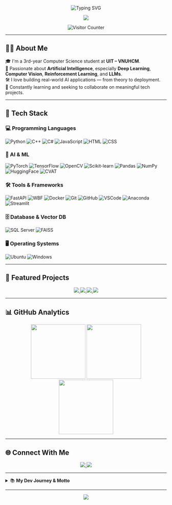 <!-- Khoi Bui | AI Engineer in the Making -->

<p align="center">
  <img src="https://readme-typing-svg.demolab.com?font=Fira+Code&weight=600&duration=3000&pause=1000&color=3AD1C9&center=true&vCenter=true&width=500&lines=Hi+there%2C+I'm+Anh+Khoi!;AI+Engineer+in+the+making.;Welcome+to+my+coding+universe!+%F0%9F%9A%80" alt="Typing SVG" />
</p>

<div align="center">
  <img src="https://capsule-render.vercel.app/api?type=waving&color=0:fc466b,100:3f5efb&height=140&section=header&text=Welcome%20to%20Khoi's%20World!&fontSize=30&fontAlign=50&fontColor=ffffff" />
</div>

<p align="center">
  <img src="https://komarev.com/ghpvc/?username=KhoiBui16&style=flat-square&color=blue" alt="Visitor Counter" />
</p>

---

## 👨‍💻 About Me

🎓 I'm a 3rd-year Computer Science student at **UIT – VNUHCM**.  
🧠 Passionate about **Artificial Intelligence**, especially **Deep Learning**, **Computer Vision**, **Reinforcement Learning**, and **LLMs**.  
🛠 I love building real-world AI applications — from theory to deployment.  
🚀 Constantly learning and seeking to collaborate on meaningful tech projects.

---
## 🧰 Tech Stack

### 💻 Programming Languages

![Python](https://img.shields.io/badge/Python-3670A0?style=for-the-badge&logo=python&logoColor=ffdd54) ![C++](https://img.shields.io/badge/C++-00599C?style=for-the-badge&logo=cplusplus&logoColor=white) ![C#](https://img.shields.io/badge/C%23-239120?style=for-the-badge&logo=csharp&logoColor=white) ![JavaScript](https://img.shields.io/badge/JS-F7DF1E?style=for-the-badge&logo=javascript&logoColor=black) ![HTML](https://img.shields.io/badge/HTML-e34c26?style=for-the-badge&logo=html5&logoColor=white) ![CSS](https://img.shields.io/badge/CSS-1572b6?style=for-the-badge&logo=css3&logoColor=white)

### 🧠 AI & ML

![PyTorch](https://img.shields.io/badge/PyTorch-EE4C2C?style=for-the-badge&logo=pytorch&logoColor=white) ![TensorFlow](https://img.shields.io/badge/TensorFlow-FF6F00?style=for-the-badge&logo=tensorflow&logoColor=white) ![OpenCV](https://img.shields.io/badge/OpenCV-27338e?style=for-the-badge&logo=opencv&logoColor=white) ![Scikit-learn](https://img.shields.io/badge/scikit--learn-F7931E?style=for-the-badge&logo=scikit-learn&logoColor=white) ![Pandas](https://img.shields.io/badge/Pandas-150458?style=for-the-badge&logo=pandas&logoColor=white) ![NumPy](https://img.shields.io/badge/NumPy-013243?style=for-the-badge&logo=numpy&logoColor=white) ![HuggingFace](https://img.shields.io/badge/HuggingFace-FCC624?style=for-the-badge&logo=huggingface&logoColor=black) ![CVAT](https://img.shields.io/badge/CVAT-Annotation-blueviolet?style=for-the-badge)

### 🛠️ Tools & Frameworks

![FastAPI](https://img.shields.io/badge/FastAPI-009688?style=for-the-badge&logo=fastapi&logoColor=white) ![WBF](https://img.shields.io/badge/WBF-MVVM_Framework-orange?style=for-the-badge) ![Docker](https://img.shields.io/badge/Docker-2496ED?style=for-the-badge&logo=docker&logoColor=white) ![Git](https://img.shields.io/badge/Git-F05032?style=for-the-badge&logo=git&logoColor=white) ![GitHub](https://img.shields.io/badge/GitHub-181717?style=for-the-badge&logo=github&logoColor=white) ![VSCode](https://img.shields.io/badge/VSCode-007ACC?style=for-the-badge&logo=visual-studio-code&logoColor=white) ![Anaconda](https://img.shields.io/badge/Anaconda-44A833?style=for-the-badge&logo=anaconda&logoColor=white) ![Streamlit](https://img.shields.io/badge/Streamlit-FF4B4B?style=for-the-badge&logo=streamlit&logoColor=white)

### 🗄️ Database & Vector DB

![SQL Server](https://img.shields.io/badge/SQL%20Server-CC2927?style=for-the-badge&logo=microsoftsqlserver&logoColor=white) ![FAISS](https://img.shields.io/badge/FAISS-009688?style=for-the-badge&logo=data:image/svg+xml;base64,...&logoColor=white)

### 🖥️ Operating Systems

![Ubuntu](https://img.shields.io/badge/Ubuntu-E95420?style=for-the-badge&logo=ubuntu&logoColor=white) ![Windows](https://img.shields.io/badge/Windows-0078D6?style=for-the-badge&logo=windows&logoColor=white)

---

## 🚀 Featured Projects

<p align="center">
  <a href="https://github.com/KhoiBui16/Product-Recommendation-System">
    <img src="https://github-readme-stats.vercel.app/api/pin/?username=KhoiBui16&repo=Product-Recommendation-System&theme=radical" />
  </a>
  <a href="https://github.com/KhoiBui16/face-attendance-app">
    <img src="https://github-readme-stats.vercel.app/api/pin/?username=KhoiBui16&repo=face-attendance-app&theme=radical" />
  </a>
  <a href="https://github.com/KhoiBui16/catdog-classifier-inference-fastapi">
    <img src="https://github-readme-stats.vercel.app/api/pin/?username=KhoiBui16&repo=catdog-classifier-inference-fastapi&theme=radical" />
  </a>
  <a href="https://github.com/KhoiBui16/Project_Traffic_Sign_Detection">
    <img src="https://github-readme-stats.vercel.app/api/pin/?username=KhoiBui16&repo=Project_Traffic_Sign_Detection&theme=radical" />
  </a>
</p>

---


## 📊 GitHub Analytics

<p align="center">
  <img src="https://github-readme-stats.vercel.app/api?username=KhoiBui16&theme=radical&include_all_commits=true&count_private=true" height="170"/>
  <img src="https://github-readme-streak-stats.herokuapp.com/?user=KhoiBui16&theme=radical" height="170"/>
  <img src="https://github-readme-stats.vercel.app/api/top-langs/?username=KhoiBui16&theme=radical&layout=compact" height="170"/>
</p>

---

## 🌐 Connect With Me

<p align="center">
  <a href="mailto:khoib1601@gmail.com">
    <img src="https://img.shields.io/badge/Gmail-khoib1601@gmail.com-D14836?style=for-the-badge&logo=gmail&logoColor=white"/>
  </a>
  <a href="https://www.linkedin.com/in/khoi-bui-86508b297/">
    <img src="https://img.shields.io/badge/LinkedIn-Khoi%20Bui-0077B5?style=for-the-badge&logo=linkedin&logoColor=white"/>
  </a>
</p>

---

<details>
  <summary>📚 <b>My Dev Journey & Motto</b></summary>
  <br>

  > 🌱 Lifelong learner | 🤝 Open for collaborations | 💡 Exploring LLMs & Agentic Systems  
  > 🔍 Favorite quote: “Code with purpose, learn with passion, and build for impact.”  
  >
  > <img src="https://media.giphy.com/media/l41lFw057lAJQMwg0/giphy.gif" width="30" />
</details>

---

<div align="center">
  <img src="https://capsule-render.vercel.app/api?type=waving&color=0:fc466b,100:3f5efb&height=100&section=footer"/>
</div>
